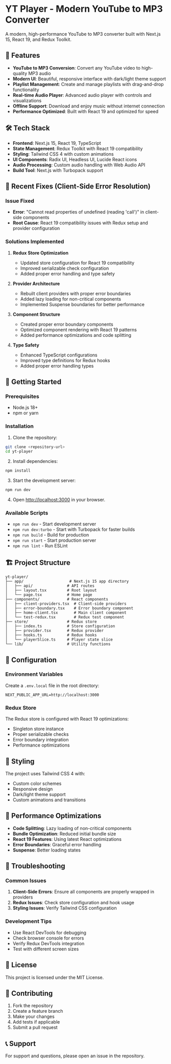# YT Player - Modern YouTube to MP3 Converter

A modern, high-performance YouTube to MP3 converter built with Next.js 15, React 19, and Redux Toolkit.

## 🚀 Features

- **YouTube to MP3 Conversion**: Convert any YouTube video to high-quality MP3 audio
- **Modern UI**: Beautiful, responsive interface with dark/light theme support
- **Playlist Management**: Create and manage playlists with drag-and-drop functionality
- **Real-time Audio Player**: Advanced audio player with controls and visualizations
- **Offline Support**: Download and enjoy music without internet connection
- **Performance Optimized**: Built with React 19 and optimized for speed

## 🛠️ Tech Stack

- **Frontend**: Next.js 15, React 19, TypeScript
- **State Management**: Redux Toolkit with React 19 compatibility
- **Styling**: Tailwind CSS 4 with custom animations
- **UI Components**: Radix UI, Headless UI, Lucide React icons
- **Audio Processing**: Custom audio handling with Web Audio API
- **Build Tool**: Next.js with Turbopack support

## 🚨 Recent Fixes (Client-Side Error Resolution)

### Issue Fixed

- **Error**: "Cannot read properties of undefined (reading 'call')" in client-side components
- **Root Cause**: React 19 compatibility issues with Redux setup and provider configuration

### Solutions Implemented

1. **Redux Store Optimization**

   - Updated store configuration for React 19 compatibility
   - Improved serializable check configuration
   - Added proper error handling and type safety

2. **Provider Architecture**

   - Rebuilt client providers with proper error boundaries
   - Added lazy loading for non-critical components
   - Implemented Suspense boundaries for better performance

3. **Component Structure**

   - Created proper error boundary components
   - Optimized component rendering with React 19 patterns
   - Added performance optimizations and code splitting

4. **Type Safety**
   - Enhanced TypeScript configurations
   - Improved type definitions for Redux hooks
   - Added proper error handling types

## 🚀 Getting Started

### Prerequisites

- Node.js 18+
- npm or yarn

### Installation

1. Clone the repository:

```bash
git clone <repository-url>
cd yt-player
```

2. Install dependencies:

```bash
npm install
```

3. Start the development server:

```bash
npm run dev
```

4. Open [http://localhost:3000](http://localhost:3000) in your browser.

### Available Scripts

- `npm run dev` - Start development server
- `npm run dev:turbo` - Start with Turbopack for faster builds
- `npm run build` - Build for production
- `npm run start` - Start production server
- `npm run lint` - Run ESLint

## 🏗️ Project Structure

```
yt-player/
├── app/                    # Next.js 15 app directory
│   ├── api/               # API routes
│   ├── layout.tsx         # Root layout
│   └── page.tsx           # Home page
├── components/            # React components
│   ├── client-providers.tsx  # Client-side providers
│   ├── error-boundary.tsx    # Error boundary component
│   ├── home-client.tsx       # Main client component
│   └── test-redux.tsx        # Redux test component
├── store/                 # Redux store
│   ├── index.ts           # Store configuration
│   ├── provider.tsx       # Redux provider
│   ├── hooks.ts           # Redux hooks
│   └── playerSlice.ts     # Player state slice
└── lib/                   # Utility functions
```

## 🔧 Configuration

### Environment Variables

Create a `.env.local` file in the root directory:

```env
NEXT_PUBLIC_APP_URL=http://localhost:3000
```

### Redux Store

The Redux store is configured with React 19 optimizations:

- Singleton store instance
- Proper serializable checks
- Error boundary integration
- Performance optimizations

## 🎨 Styling

The project uses Tailwind CSS 4 with:

- Custom color schemes
- Responsive design
- Dark/light theme support
- Custom animations and transitions

## 🚀 Performance Optimizations

- **Code Splitting**: Lazy loading of non-critical components
- **Bundle Optimization**: Reduced initial bundle size
- **React 19 Features**: Using latest React optimizations
- **Error Boundaries**: Graceful error handling
- **Suspense**: Better loading states

## 🐛 Troubleshooting

### Common Issues

1. **Client-Side Errors**: Ensure all components are properly wrapped in providers
2. **Redux Issues**: Check store configuration and hook usage
3. **Styling Issues**: Verify Tailwind CSS configuration

### Development Tips

- Use React DevTools for debugging
- Check browser console for errors
- Verify Redux DevTools integration
- Test with different screen sizes

## 📝 License

This project is licensed under the MIT License.

## 🤝 Contributing

1. Fork the repository
2. Create a feature branch
3. Make your changes
4. Add tests if applicable
5. Submit a pull request

## 📞 Support

For support and questions, please open an issue in the repository.
